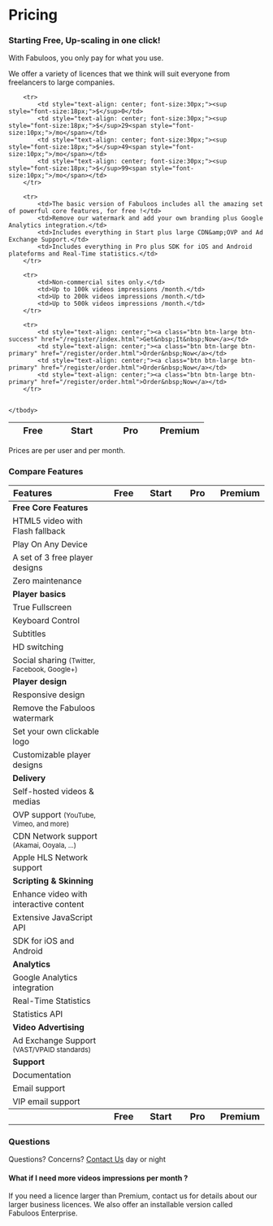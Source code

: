 <h1>Pricing</h1>

<h3>Starting Free, Up-scaling in one click!</h3>
<p class="lead">With Fabuloos, you only pay for what you use.</p>
<p>We offer a variety of licences that we think will suit everyone from freelancers to large companies.</p>

<style>
 table { table-layout: fixed; }
 table th, table td { overflow: hidden; }
</style>

<table class="table table-hover table-striped">
	<thead>
		<tr>
			<th style="text-align: center; font-size:18px;width:25%;">Free</th>
			<th style="text-align: center; font-size:18px;width:25%;">Start</th>
			<th style="text-align: center; font-size:18px;width:25%;">Pro</th>
			<th style="text-align: center; font-size:18px;width:25%;">Premium</th>
		</tr>
	</thead>
	<tbody>
		
		<tr>
			<td style="text-align: center; font-size:30px;"><sup style="font-size:18px;">$</sup>0</td>
			<td style="text-align: center; font-size:30px;"><sup style="font-size:18px;">$</sup>29<span style="font-size:10px;">/mo</span></td>
			<td style="text-align: center; font-size:30px;"><sup style="font-size:18px;">$</sup>49<span style="font-size:10px;">/mo</span></td>
			<td style="text-align: center; font-size:30px;"><sup style="font-size:18px;">$</sup>99<span style="font-size:10px;">/mo</span></td>
		</tr>
		
		<tr>
			<td>The basic version of Fabuloos includes all the amazing set of powerful core features, for free !</td>
			<td>Remove our watermark and add your own branding plus Google Analytics integration.</td>
			<td>Includes everything in Start plus large CDN&amp;OVP and Ad Exchange Support.</td>
			<td>Includes everything in Pro plus SDK for iOS and Android plateforms and Real-Time statistics.</td>
		</tr>

		<tr>
			<td>Non-commercial sites only.</td>
			<td>Up to 100k videos impressions /month.</td>
			<td>Up to 200k videos impressions /month.</td>
			<td>Up to 500k videos impressions /month.</td>
		</tr>

		<tr>
			<td style="text-align: center;"><a class="btn btn-large btn-success" href="/register/index.html">Get&nbsp;It&nbsp;Now</a></td>
			<td style="text-align: center;"><a class="btn btn-large btn-primary" href="/register/order.html">Order&nbsp;Now</a></td>
			<td style="text-align: center;"><a class="btn btn-large btn-primary" href="/register/order.html">Order&nbsp;Now</a></td>
			<td style="text-align: center;"><a class="btn btn-large btn-primary" href="/register/order.html">Order&nbsp;Now</a></td>
		</tr>

						
	</tbody>

</table>

<p>Prices are per user and per month.</p>

<h3>Compare Features</h3>
<table class="table table-hover">
	<thead>
		<tr>
			<th style="text-align: left; font-size:18px;width:40%;">Features</th>
			<th style="text-align: center; font-size:18px;width:15%;">Free</th>
			<th style="text-align: center; font-size:18px;width:15%;">Start</th>
			<th style="text-align: center; font-size:18px;width:15%;">Pro</th>
			<th style="text-align: center; font-size:18px;width:15%;">Premium</th>
		</tr>
	</thead>
	<tbody>
		<tr class="info"><td colspan="5"><strong>Free Core Features</strong></td></tr>
		<tr>
			<td>HTML5 video with Flash fallback</td>
			<td style="text-align: center;"><i class="icon-ok"></i></td>
			<td style="text-align: center;"><i class="icon-ok"></i></td>
			<td style="text-align: center;"><i class="icon-ok"></i></td>
			<td style="text-align: center;"><i class="icon-ok"></i></td>
		</tr>
		<tr>
			<td>Play On Any Device</td>
			<td style="text-align: center;"><i class="icon-ok"></i></td>
			<td style="text-align: center;"><i class="icon-ok"></i></td>
			<td style="text-align: center;"><i class="icon-ok"></i></td>
			<td style="text-align: center;"><i class="icon-ok"></i></td>
		</tr>
		<tr>
			<td>A set of 3 free player designs</td>
			<td style="text-align: center;"><i class="icon-ok"></i></td>
			<td style="text-align: center;"><i class="icon-ok"></i></td>
			<td style="text-align: center;"><i class="icon-ok"></i></td>
			<td style="text-align: center;"><i class="icon-ok"></i></td>
		</tr>
		<tr>
			<td>Zero maintenance</td>
			<td style="text-align: center;"><i class="icon-ok"></i></td>
			<td style="text-align: center;"><i class="icon-ok"></i></td>
			<td style="text-align: center;"><i class="icon-ok"></i></td>
			<td style="text-align: center;"><i class="icon-ok"></i></td>
		</tr>		
		<tr class="info"><td colspan="5"><strong>Player basics</strong></td></tr>
		<tr>
			<td>True Fullscreen</td>
			<td style="text-align: center;"><i class="icon-ok"></i></td>
			<td style="text-align: center;"><i class="icon-ok"></i></td>
			<td style="text-align: center;"><i class="icon-ok"></i></td>
			<td style="text-align: center;"><i class="icon-ok"></i></td>
		</tr>
		<tr>
			<td>Keyboard Control</td>
			<td style="text-align: center;"><i class="icon-ok"></i></td>
			<td style="text-align: center;"><i class="icon-ok"></i></td>
			<td style="text-align: center;"><i class="icon-ok"></i></td>
			<td style="text-align: center;"><i class="icon-ok"></i></td>
		</tr>
		<tr>
			<td>Subtitles</td>
			<td style="text-align: center;"><i class="icon-ok"></i></td>
			<td style="text-align: center;"><i class="icon-ok"></i></td>
			<td style="text-align: center;"><i class="icon-ok"></i></td>
			<td style="text-align: center;"><i class="icon-ok"></i></td>
		</tr>
		<tr>
			<td>HD switching</td>
			<td style="text-align: center;"><i class="icon-ok"></i></td>
			<td style="text-align: center;"><i class="icon-ok"></i></td>
			<td style="text-align: center;"><i class="icon-ok"></i></td>
			<td style="text-align: center;"><i class="icon-ok"></i></td>
		</tr>
		<tr>
			<td>Social sharing <small>(Twitter, Facebook, Google+)</small></td>
			<td style="text-align: center;"><i class="icon-ok"></i></td>
			<td style="text-align: center;"><i class="icon-ok"></i></td>
			<td style="text-align: center;"><i class="icon-ok"></i></td>
			<td style="text-align: center;"><i class="icon-ok"></i></td>
		</tr>
		<tr class="info"><td colspan="5"><strong>Player design</strong></td></tr>
		<tr>
			<td>Responsive design</td>
			<td style="text-align: center;"><i class="icon-ok"></i></td>
			<td style="text-align: center;"><i class="icon-ok"></i></td>
			<td style="text-align: center;"><i class="icon-ok"></i></td>
			<td style="text-align: center;"><i class="icon-ok"></i></td>
		</tr>
		<tr>
			<td>Remove the Fabuloos watermark</td>
			<td style="text-align: center;"><i class="icon-remove"></i></td>
			<td style="text-align: center;"><i class="icon-ok"></i></td>
			<td style="text-align: center;"><i class="icon-ok"></i></td>
			<td style="text-align: center;"><i class="icon-ok"></i></td>
		</tr>
		<tr>
			<td>Set your own clickable logo</td>
			<td style="text-align: center;"><i class="icon-remove"></i></td>
			<td style="text-align: center;"><i class="icon-ok"></i></td>
			<td style="text-align: center;"><i class="icon-ok"></i></td>
			<td style="text-align: center;"><i class="icon-ok"></i></td>
		</tr>
		<tr>
			<td>Customizable player designs</td>
			<td style="text-align: center;"><i class="icon-remove"></i></td>
			<td style="text-align: center;"><i class="icon-remove"></i></td>
			<td style="text-align: center;"><i class="icon-ok"></i></td>
			<td style="text-align: center;"><i class="icon-ok"></i></td>
		</tr>		
		<tr class="info"><td colspan="5"><strong>Delivery</strong></td></tr>
		<tr>
			<td>Self-hosted videos &amp; medias</td>
			<td style="text-align: center;"><i class="icon-ok"></i></td>
			<td style="text-align: center;"><i class="icon-ok"></i></td>
			<td style="text-align: center;"><i class="icon-ok"></i></td>
			<td style="text-align: center;"><i class="icon-ok"></i></td>
		</tr>
		<tr>
			<td>OVP support <small>(YouTube, Vimeo, and more)</small></td>
			<td style="text-align: center;"><i class="icon-ok"></i></td>
			<td style="text-align: center;"><i class="icon-ok"></i></td>
			<td style="text-align: center;"><i class="icon-ok"></i></td>
			<td style="text-align: center;"><i class="icon-ok"></i></td>
		</tr>
		<tr>
			<td>CDN Network support <small>(Akamai, Ooyala, ...)</small></td>
			<td style="text-align: center;"><i class="icon-remove"></i></td>
			<td style="text-align: center;"><i class="icon-remove"></i></td>
			<td style="text-align: center;"><i class="icon-ok"></i></td>
			<td style="text-align: center;"><i class="icon-ok"></i></td>
		</tr>
		<tr>
			<td>Apple HLS Network support</td>
			<td style="text-align: center;"><i class="icon-remove"></i></td>
			<td style="text-align: center;"><i class="icon-remove"></i></td>
			<td style="text-align: center;"><i class="icon-remove"></i></td>
			<td style="text-align: center;"><i class="icon-ok"></i></td>
		</tr>
		<tr class="info"><td colspan="5"><strong>Scripting &amp; Skinning</strong></td></tr>
		<tr>
			<td>Enhance video with interactive content</td>
			<td style="text-align: center;"><i class="icon-remove"></i></td>
			<td style="text-align: center;"><i class="icon-ok"></i></td>
			<td style="text-align: center;"><i class="icon-ok"></i></td>
			<td style="text-align: center;"><i class="icon-ok"></i></td>
		</tr>	
		<tr>
			<td>Extensive JavaScript API</td>
			<td style="text-align: center;"><i class="icon-remove"></i></td>
			<td style="text-align: center;"><i class="icon-remove"></i></td>
			<td style="text-align: center;"><i class="icon-ok"></i></td>
			<td style="text-align: center;"><i class="icon-ok"></i></td>
		</tr>
		<tr>
			<td>SDK for iOS and Android</td>
			<td style="text-align: center;"><i class="icon-remove"></i></td>
			<td style="text-align: center;"><i class="icon-remove"></i></td>
			<td style="text-align: center;"><i class="icon-remove"></i></td>
			<td style="text-align: center;"><i class="icon-ok"></i></td>
		</tr>
		<tr class="info"><td colspan="5"><strong>Analytics</strong></td></tr>
		<tr>
			<td>Google Analytics integration</td>
			<td style="text-align: center;"><i class="icon-remove"></i></td>
			<td style="text-align: center;"><i class="icon-ok"></i></td>
			<td style="text-align: center;"><i class="icon-ok"></i></td>
			<td style="text-align: center;"><i class="icon-ok"></i></td>
		</tr>
		<tr>
			<td>Real-Time Statistics</td>
			<td style="text-align: center;"><i class="icon-remove"></i></td>
			<td style="text-align: center;"><i class="icon-remove"></i></td>
			<td style="text-align: center;"><i class="icon-remove"></i></td>
			<td style="text-align: center;"><i class="icon-ok"></i></td>
		</tr>
		<tr>
			<td>Statistics API</td>
			<td style="text-align: center;"><i class="icon-remove"></i></td>
			<td style="text-align: center;"><i class="icon-remove"></i></td>
			<td style="text-align: center;"><i class="icon-remove"></i></td>
			<td style="text-align: center;"><i class="icon-ok"></i></td>
		</tr>
		<tr class="info"><td colspan="5"><strong>Video Advertising</strong></td></tr>
		<tr>
			<td>Ad Exchange Support <small>(VAST/VPAID standards)</small></td>
			<td style="text-align: center;"><i class="icon-remove"></i></td>
			<td style="text-align: center;"><i class="icon-remove"></i></td>
			<td style="text-align: center;"><i class="icon-ok"></i></td>
			<td style="text-align: center;"><i class="icon-ok"></i></td>
		</tr>		
		<tr class="info"><td colspan="5"><strong>Support</strong></td></tr>				
		<tr>
			<td>Documentation</td>
			<td style="text-align: center;"><i class="icon-ok"></i></td>
			<td style="text-align: center;"><i class="icon-ok"></i></td>
			<td style="text-align: center;"><i class="icon-ok"></i></td>
			<td style="text-align: center;"><i class="icon-ok"></i></td>
		</tr>
		<tr>
			<td>Email support</td>
			<td style="text-align: center;"><i class="icon-remove"></i></td>
			<td style="text-align: center;"><i class="icon-ok"></i></td>
			<td style="text-align: center;"><i class="icon-ok"></i></td>
			<td style="text-align: center;"><i class="icon-ok"></i></td>
		</tr>
		<tr>
			<td>VIP email support</td>
			<td style="text-align: center;"><i class="icon-remove"></i></td>
			<td style="text-align: center;"><i class="icon-remove"></i></td>
			<td style="text-align: center;"><i class="icon-remove"></i></td>
			<td style="text-align: center;"><i class="icon-ok"></i></td>
		</tr>
		<tr>
			<th style="text-align: left; font-size:18px;width:40%;"></th>
			<th style="text-align: center; font-size:18px;width:15%;">Free</th>
			<th style="text-align: center; font-size:18px;width:15%;">Start</th>
			<th style="text-align: center; font-size:18px;width:15%;">Pro</th>
			<th style="text-align: center; font-size:18px;width:15%;">Premium</th>
		</tr>
		</tbody>
</table>

<h3>Questions</h3>

<p>Questions? Concerns? <a href="/contact.html">Contact Us</a> day or night</p>

<h4>What if I need more videos impressions per month ?</h4>
<p>If you need a licence larger than Premium, contact us for details about our larger business licences. We also offer an installable version called Fabuloos Enterprise.</p>

